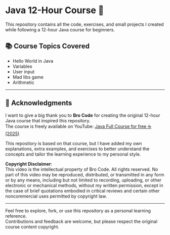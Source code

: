 # Java 12-Hour Course 🚀

This repository contains all the code, exercises, and small projects I created while following a 12-hour Java course for beginners.

## 📚 Course Topics Covered

- Hello World in Java
- Variables
- User input
- Mad libs game
- Arithmetic

---

## 🙏 Acknowledgments

I want to give a big thank you to **Bro Code** for creating the original 12-hour Java course that inspired this repository.  
The course is freely available on YouTube: [Java Full Course for free ☕ (2025)](https://youtu.be/xTtL8E4LzTQ?si=091uJaNYsJn41NCy)

This repository is based on that course, but I have added my own explanations, extra examples, and exercises to better understand the concepts and tailor the learning experience to my personal style.

**Copyright Disclaimer**:  
This video is the intellectual property of Bro Code. All rights reserved. No part of this video may be reproduced, distributed, or transmitted in any form or by any means, including but not limited to recording, uploading, or other electronic or mechanical methods, without my written permission, except in the case of brief quotations embodied in critical reviews and certain other noncommercial uses permitted by copyright law.

---

Feel free to explore, fork, or use this repository as a personal learning reference.  
Contributions and feedback are welcome, but please respect the original course content copyright.
